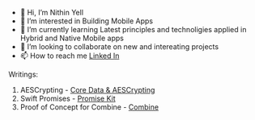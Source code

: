 - 👋 Hi, I’m Nithin Yell
- 👀 I’m interested in Building Mobile Apps
- 🌱 I’m currently learning Latest principles and technoligies applied in Hybrid and Native Mobile apps
- 💞️ I’m looking to collaborate on new and intereating projects
- 📫 How to reach me [Linked In](https://www.linkedin.com/in/nithinios/)

Writings:
1. AESCrypting - [Core Data & AESCrypting](https://www.linkedin.com/pulse/keep-your-data-safe-simple-algo-nithin-/)
2. Swift Promises - [Promise Kit](https://github.com/nithinyell/Swift-Promise)
3. Proof of Concept for Combine - [Combine](https://github.com/nithinyell/League)
